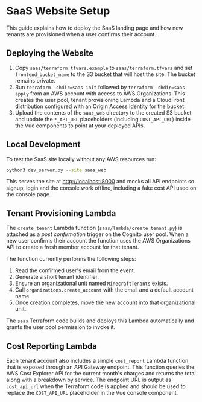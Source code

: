 # SaaS Website Setup

This guide explains how to deploy the SaaS landing page and how new tenants are
provisioned when a user confirms their account.

## Deploying the Website

1. Copy `saas/terraform.tfvars.example` to `saas/terraform.tfvars` and set
   `frontend_bucket_name` to the S3 bucket that will host the site. The bucket
   remains private.
2. Run `terraform -chdir=saas init` followed by `terraform -chdir=saas apply` from
   an AWS account with access to AWS Organizations. This creates the user pool,
   tenant provisioning Lambda and a CloudFront distribution configured with an
   Origin Access Identity for the bucket.
3. Upload the contents of the `saas_web` directory to the created S3 bucket and
   update the `*_API_URL` placeholders (including `COST_API_URL`) inside the Vue
   components to point at your deployed APIs.

## Local Development

To test the SaaS site locally without any AWS resources run:

```bash
python3 dev_server.py --site saas_web
```

This serves the site at <http://localhost:8000> and mocks all API endpoints so
signup, login and the console work offline, including a fake cost API used on
the console page.

## Tenant Provisioning Lambda

The `create_tenant` Lambda function (`saas/lambda/create_tenant.py`) is attached
as a *post confirmation* trigger on the Cognito user pool. When a new user
confirms their account the function uses the AWS Organizations API to create a
fresh member account for that tenant.

The function currently performs the following steps:

1. Read the confirmed user's email from the event.
2. Generate a short tenant identifier.
3. Ensure an organizational unit named `MinecraftTenants` exists.
4. Call `organizations.create_account` with the email and a default account name.
5. Once creation completes, move the new account into that organizational unit.

The `saas` Terraform code builds and deploys this Lambda automatically and
grants the user pool permission to invoke it.

## Cost Reporting Lambda

Each tenant account also includes a simple `cost_report` Lambda function that is
exposed through an API Gateway endpoint. This function queries the AWS Cost
Explorer API for the current month's charges and returns the total along with a
breakdown by service. The endpoint URL is output as `cost_api_url` when the
Terraform code is applied and should be used to replace the `COST_API_URL`
placeholder in the Vue console component.
